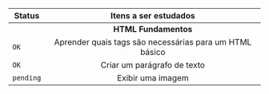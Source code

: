 | Status | Itens a ser estudados |
| --- | :---:  |
||**HTML Fundamentos**|
| `OK` | Aprender quais tags são necessárias para um HTML básico |
| `OK` | Criar um parágrafo de texto |
| `pending` | Exibir uma imagem |